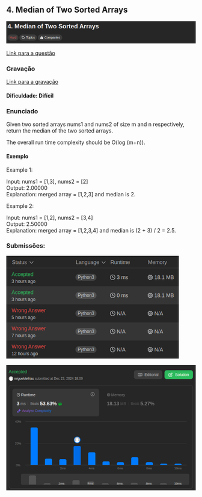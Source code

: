 ## 4. Median of Two Sorted Arrays
![image](../imagens/questao3/enunciado.png)

[Link para a questão](https://leetcode.com/problems/median-of-two-sorted-arrays/description/)

### Gravação

[Link para a gravação]()

#### Dificuldade: Difícil

### Enunciado
Given two sorted arrays nums1 and nums2 of size m and n respectively, return the median of the two sorted arrays.

The overall run time complexity should be O(log (m+n)).

#### Exemplo
Example 1:

Input: nums1 = [1,3], nums2 = [2]<br>
Output: 2.00000<br>
Explanation: merged array = [1,2,3] and median is 2.


Example 2:

Input: nums1 = [1,2], nums2 = [3,4]<br>
Output: 2.50000<br>
Explanation: merged array = [1,2,3,4] and median is (2 + 3) / 2 = 2.5.

### Submissões: 

![image](../imagens/questao3/sub.png)

![image](../imagens/questao3/acptd.png)